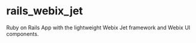 # rails_webix_jet
Ruby on Rails App with the lightweight Webix Jet framework and Webix UI components.
